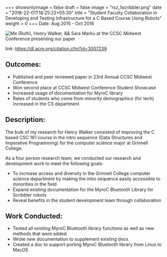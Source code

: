 +++
showonlyimage = false
draft = false
image = "rsz_1scribbler.png"
date = "2018-22-01T18:25:22+05:30"
title = "Student Faculty Collaboration in Developing and Testing Infrastructure for a C Based Course Using Robots"
weight = 0
+++
Date: Aug 2015 - Oct 2016
<!--more-->

![Me (Ruth), Henry Walker, && Sara Marku at the CCSC Midwest Conference presenting our paper][1]


link: https://dl.acm.org/citation.cfm?id=3007239

## Outcomes:

* Published and peer reviewed paper in 23rd Annual CCSC Midwest Conference
* Won second place at CCSC Midwest Conference Student Showcase
* Increased usage of documentation for MyroC library
* Rates of students who come from minority demographics (for tech) increased in the CS department


## Description: 

The bulk of my research for Henry Walker consisted of improving the C based CSC 161 course in the intro sequence (Data Structures and Imperative Programming) for the computer science major at Grinnell College.

As a four person research team, we conducted our research and development work to meet the following goals:

* To increase access and diversity in the Grinnell College computer science department by making the intro sequence easily accessible to minorities in the field
* Expand existing documentation for the MyroC Bluetooth Library for Scribbler robots
* Reveal benefits in the student development team through collaboration

## Work Conducted:

* Tested all existing MyroC Bluetooth library functions as well as new methods that were added
* Wrote new documentation to supplement existing docs
* Created a doc to support porting MyroC Bluetooth library from Linux to MacOS


[1]: /research.jpeg
